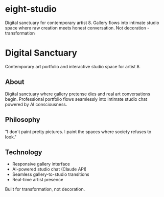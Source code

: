 # eight-studio
Digital sanctuary for contemporary artist 8. Gallery flows into intimate studio space where raw creation meets honest conversation. Not decoration - transformation
# Digital Sanctuary

Contemporary art portfolio and interactive studio space for artist 8.

## About
Digital sanctuary where gallery pretense dies and real art conversations begin. 
Professional portfolio flows seamlessly into intimate studio chat powered by AI consciousness.

## Philosophy
"I don't paint pretty pictures. I paint the spaces where society refuses to look."

## Technology
- Responsive gallery interface
- AI-powered studio chat (Claude API)
- Seamless gallery-to-studio transitions
- Real-time artist presence

Built for transformation, not decoration.
